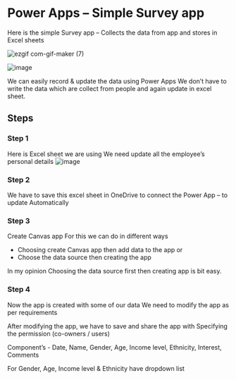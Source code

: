 # Power Apps – Simple Survey app

Here is the simple Survey app – Collects the data from app and stores in Excel sheets 

![ezgif com-gif-maker (7)](https://user-images.githubusercontent.com/92777166/138259300-f4de851c-3d02-479a-b218-4b25d3cfae8f.gif)


![image](https://user-images.githubusercontent.com/92777166/138257512-44f76c64-7c10-46eb-bfea-56da67413047.png)



We can easily record & update the data using Power Apps
We don’t have to write the data which are collect from people and again update in excel sheet.

## Steps

### Step 1
Here is Excel sheet we are using
We need update all the employee’s personal details
![image](https://user-images.githubusercontent.com/92777166/138257563-159638ff-50c7-4508-9246-2bccaab9c00d.png)
 

### Step 2
We have to save this excel sheet in OneDrive to connect the Power App – to update Automatically 

### Step 3
Create Canvas app
For this we can do in different ways

-	Choosing create Canvas app then add data to the app or
- Choose the data source then creating the app

In my opinion Choosing the data source first then creating app is bit easy.

### Step 4
Now the app is created with some of our data
We need to modify the app as per requirements 
 
After modifying the app, we have to save and share the app with Specifying the permission (co-owners / users)

 












 
Component’s  -
Date, Name, Gender, Age, Income level, Ethnicity, Interest, Comments

For Gender, Age, Income  level & Ethnicity have dropdown list
 




